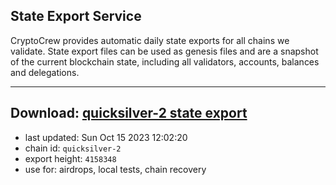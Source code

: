 ## State Export Service
CryptoCrew provides automatic daily state exports for all chains we validate. State export files can be used as genesis files and are a snapshot of the current blockchain state, including all validators, accounts, balances and delegations.

---
**Download: [quicksilver-2 state export](https://dl.ccvalidators.com/SERVICE/quicksilver/quicksilver-2_export_4158348.json)**
---

- last updated: Sun Oct 15 2023 12:02:20
- chain id: `quicksilver-2`
- export height: `4158348`
- use for: airdrops, local tests, chain recovery
